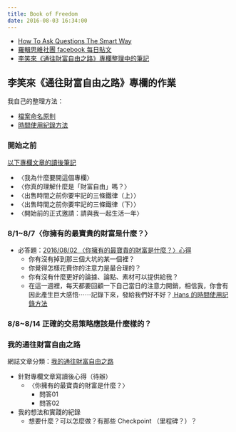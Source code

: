 ```yaml
---
title: Book of Freedom
date: 2016-08-03 16:34:00
---
```


- [How To Ask Questions The Smart Way](http://www.catb.org/esr/faqs/smart-questions.html)
- [羅輯思維社團 facebook 每日貼文](/Freedom/ljsw_luopangdaily)
- [李笑來《通往財富自由之路》專欄整理中的筆記](/Freedom/column_note)


## 李笑來《通往財富自由之路》專欄的作業

我自己的整理方法：
- [檔案命名原則](/2016/08/03/BOF-M000/)
- [時間使用紀錄方法](/2016/08/03/BOF-M001-Time-Track/)


### 開始之前

[以下專欄文章的讀後筆記](http://hanscholem.tw/2016/08/05/BOF-X000-Before-the-Column-Start/)
- 〈我為什麼要開這個專欄〉
- 〈你真的理解什麼是「財富自由」嗎？〉
- 〈出售時間之前你要牢記的三條鐵律（上）〉
- 〈出售時間之前你要牢記的三條鐵律（下）〉
- 〈開始前的正式邀請：請與我一起生活一年〉


### 8/1~8/7〈你擁有的最寶貴的財富是什麼？〉

- 必答題：[2016/08/02 〈你擁有的最寶貴的財富是什麼？〉心得](/2016/08/02/20160801-What-is-Most-Precious-for-You/)
    - 你有沒有掉到那三個大坑的某一個裡？
    - 你覺得怎樣花費你的注意力是最合理的？
    - 你有沒有什麼更好的論據、論點、素材可以提供給我？
    - 在這一週裡，每天都要回顧一下自己當日的注意力開銷，相信我，你會有因此產生巨大感悟⋯⋯記錄下來，發給我們好不好？[ Hans 的時間使用記錄方法](/2016/08/03/BOF-M001-Time-Track/)


### 8/8~8/14 正確的交易策略應該是什麼樣的？



### 我的通往財富自由之路

網誌文章分類：[我的通往財富自由之路](/categories/我的通往財富自由之路/)

- 針對專欄文章寫讀後心得（待辦）
    - 〈你擁有的最寶貴的財富是什麼？〉
        - 問答01
        - 問答02
- 我的想法和實踐的紀錄
    - 想要什麼？可以怎麼做？有那些 Checkpoint （里程碑？）？
